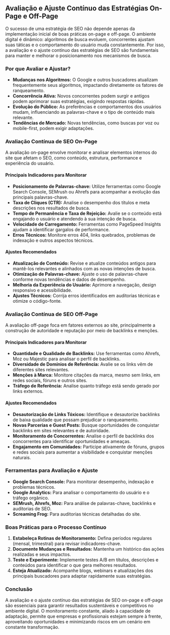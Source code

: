 
## Avaliação e Ajuste Contínuo das Estratégias On-Page e Off-Page

O sucesso de uma estratégia de SEO não depende apenas da implementação inicial de boas práticas on-page e off-page. O ambiente digital é dinâmico: algoritmos de busca evoluem, concorrentes ajustam suas táticas e o comportamento do usuário muda constantemente. Por isso, a avaliação e o ajuste contínuo das estratégias de SEO são fundamentais para manter e melhorar o posicionamento nos mecanismos de busca.

### Por que Avaliar e Ajustar?

- **Mudanças nos Algoritmos:** O Google e outros buscadores atualizam frequentemente seus algoritmos, impactando diretamente os fatores de ranqueamento.
- **Concorrência Ativa:** Novos concorrentes podem surgir e antigos podem aprimorar suas estratégias, exigindo respostas rápidas.
- **Evolução do Público:** As preferências e comportamentos dos usuários mudam, influenciando as palavras-chave e o tipo de conteúdo mais relevante.
- **Tendências de Mercado:** Novas tendências, como buscas por voz ou mobile-first, podem exigir adaptações.

### Avaliação Contínua de SEO On-Page

A avaliação on-page envolve monitorar e analisar elementos internos do site que afetam o SEO, como conteúdo, estrutura, performance e experiência do usuário.

#### Principais Indicadores para Monitorar

- **Posicionamento de Palavras-chave:** Utilize ferramentas como Google Search Console, SEMrush ou Ahrefs para acompanhar a evolução das principais palavras-chave.
- **Taxa de Cliques (CTR):** Analise o desempenho dos títulos e meta descrições nos resultados de busca.
- **Tempo de Permanência e Taxa de Rejeição:** Avalie se o conteúdo está engajando o usuário e atendendo à sua intenção de busca.
- **Velocidade de Carregamento:** Ferramentas como PageSpeed Insights ajudam a identificar gargalos de performance.
- **Erros Técnicos:** Monitore erros 404, links quebrados, problemas de indexação e outros aspectos técnicos.

#### Ajustes Recomendados

- **Atualização de Conteúdo:** Revise e atualize conteúdos antigos para mantê-los relevantes e alinhados com as novas intenções de busca.
- **Otimização de Palavras-chave:** Ajuste o uso de palavras-chave conforme novas tendências e dados de desempenho.
- **Melhoria da Experiência do Usuário:** Aprimore a navegação, design responsivo e acessibilidade.
- **Ajustes Técnicos:** Corrija erros identificados em auditorias técnicas e otimize o código-fonte.

### Avaliação Contínua de SEO Off-Page

A avaliação off-page foca em fatores externos ao site, principalmente a construção de autoridade e reputação por meio de backlinks e menções.

#### Principais Indicadores para Monitorar

- **Quantidade e Qualidade de Backlinks:** Use ferramentas como Ahrefs, Moz ou Majestic para analisar o perfil de backlinks.
- **Diversidade de Domínios de Referência:** Avalie se os links vêm de diferentes sites relevantes.
- **Menções à Marca:** Monitore citações da marca, mesmo sem links, em redes sociais, fóruns e outros sites.
- **Tráfego de Referência:** Analise quanto tráfego está sendo gerado por links externos.

#### Ajustes Recomendados

- **Desautorização de Links Tóxicos:** Identifique e desautorize backlinks de baixa qualidade que possam prejudicar o ranqueamento.
- **Novas Parcerias e Guest Posts:** Busque oportunidades de conquistar backlinks em sites relevantes e de autoridade.
- **Monitoramento de Concorrentes:** Analise o perfil de backlinks dos concorrentes para identificar oportunidades e ameaças.
- **Engajamento em Comunidades:** Participe ativamente de fóruns, grupos e redes sociais para aumentar a visibilidade e conquistar menções naturais.

### Ferramentas para Avaliação e Ajuste

- **Google Search Console:** Para monitorar desempenho, indexação e problemas técnicos.
- **Google Analytics:** Para analisar o comportamento do usuário e o tráfego orgânico.
- **SEMrush, Ahrefs, Moz:** Para análise de palavras-chave, backlinks e auditorias de SEO.
- **Screaming Frog:** Para auditorias técnicas detalhadas do site.

### Boas Práticas para o Processo Contínuo

1. **Estabeleça Rotinas de Monitoramento:** Defina períodos regulares (mensal, trimestral) para revisar indicadores-chave.
2. **Documente Mudanças e Resultados:** Mantenha um histórico das ações realizadas e seus impactos.
3. **Teste e Experimente:** Implemente testes A/B em títulos, descrições e conteúdos para identificar o que gera melhores resultados.
4. **Esteja Atualizado:** Acompanhe blogs, webinars e atualizações dos principais buscadores para adaptar rapidamente suas estratégias.

### Conclusão

A avaliação e o ajuste contínuo das estratégias de SEO on-page e off-page são essenciais para garantir resultados sustentáveis e competitivos no ambiente digital. O monitoramento constante, aliado à capacidade de adaptação, permite que empresas e profissionais estejam sempre à frente, aproveitando oportunidades e minimizando riscos em um cenário em constante transformação.
```
